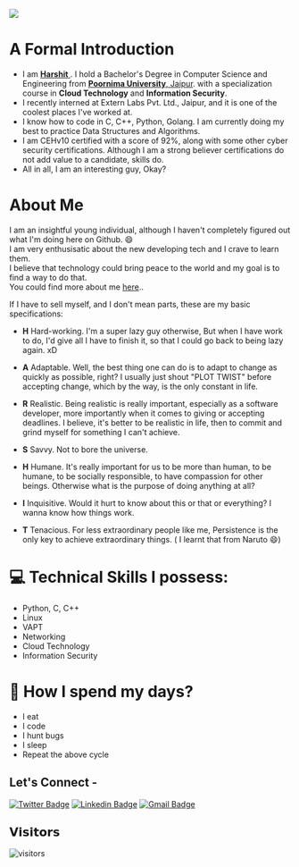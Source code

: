 ![](https://github.com/cseharshit/cseharshit/blob/master/harshit_jain.gif)


# A Formal Introduction &nbsp;
- I am <a href = "https://cseharshit.github.io"> **Harshit** </a>. I hold a Bachelor's Degree in Computer Science and Engineering from <a href="https://www.poornima.edu.in/"> <b>Poornima University</b>, Jaipur</a>. with a specialization course in **Cloud Technology** and **Information Security**.&nbsp;
- I recently interned at Extern Labs Pvt. Ltd., Jaipur, and it is one of the coolest places I've worked at.
- I know how to code in C, C++, Python, Golang. I am currently doing my best to practice Data Structures and Algorithms.
- I am CEHv10 certified with a score of 92%, along with some other cyber security certifications. Although I am a strong believer certifications do not add value to a candidate, skills do.
- All in all, I am an interesting guy, Okay?

# About Me

I am an insightful young individual, although I haven't completely figured out what I'm doing here on Github. 😄<br>
I am very enthusisatic about the new developing tech and I crave to learn them.<br>
I believe that technology could bring peace to the world and my goal is to find a way to do that.<br> 
You could find more about me <a href=https://cseharshitjain.me/>here</a>..

If I have to sell myself, and I don't mean parts, these are my basic specifications:

- **H** Hard-working. I'm a super lazy guy otherwise, But when I have work to do, I'd give all I have to finish it, so that  I could go back to being lazy again. xD

- **A** Adaptable. Well, the best thing one can do is to adapt to change as quickly as possible, right? I usually just shout "PLOT TWIST" before accepting change, which by the way, is the only constant in life. 

- **R** Realistic. Being realistic is really important, especially as a software developer, more importantly when it comes to giving or accepting deadlines. I believe, it's better to be realistic in life, then to commit and grind myself for something I can't achieve.

- **S** Savvy. Not to bore the universe.

- **H** Humane. It's really important for us to be more than human, to be humane, to be socially responsible, to have compassion for other beings. Otherwise what is the purpose of doing anything at all?

- **I** Inquisitive. Would it hurt to know about this or that or everything? I wanna know how things work.

- **T** Tenacious. For less extraordinary people like me, Persistence is the only key to achieve extraordinary things. ( I learnt that from Naruto 😄) 


# 💻 Technical Skills I possess:
- Python, C, C++
- Linux
- VAPT
- Networking
- Cloud Technology
- Information Security


# 🧐 How I spend my days?
- I eat
- I code
- I hunt bugs
- I sleep
- Repeat the above cycle


## Let's Connect -

[![Twitter Badge](https://img.shields.io/badge/-@dis_is_harshit-1ca0f1?style=flat-square&labelColor=1ca0f1&logo=twitter&logoColor=white&link=https://twitter.com/dis_is_harshit)](https://twitter.com/dis_is_harshit) [![Linkedin Badge](https://img.shields.io/badge/-cseharshit-blue?style=flat-square&logo=Linkedin&logoColor=white&link=https://www.linkedin.com/in/cseharshit/)](https://www.linkedin.com/in/cseharshitjain/) 
[![Gmail Badge](https://img.shields.io/badge/-cse.harshitj@gmail.com-c14438?style=flat-square&logo=Gmail&logoColor=white&link=mailto:cse.harshitj@gmail.com)](mailto:cse.harshitj@gmail.com)

## 𝗩𝗶𝘀𝗶𝘁𝗼𝗿𝘀

![visitors](https://komarev.com/ghpvc/?username=cseharshit)
<br><br>

<!-- ⭐ From [Harshit Jain](https://github.com/cseharshit) -->
